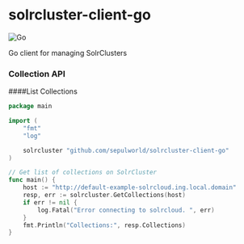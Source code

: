 # solrcluster-client-go

![Go](https://github.com/sepulworld/solrcluster-client-go/workflows/Go/badge.svg?branch=main)

Go client for managing SolrClusters

### Collection API

####List Collections

```go
package main

import (
	"fmt"
	"log"

	solrcluster "github.com/sepulworld/solrcluster-client-go"
)

// Get list of collections on SolrCluster
func main() {
	host := "http://default-example-solrcloud.ing.local.domain"
	resp, err := solrcluster.GetCollections(host)
	if err != nil {
		log.Fatal("Error connecting to solrcloud. ", err)
	}
	fmt.Println("Collections:", resp.Collections)
}
```
